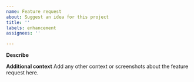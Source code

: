 ```yaml
---
name: Feature request
about: Suggest an idea for this project
title: ''
labels: enhancement
assignees: ''

---
```


**Describe**


**Additional context**
Add any other context or screenshots about the feature request here.
